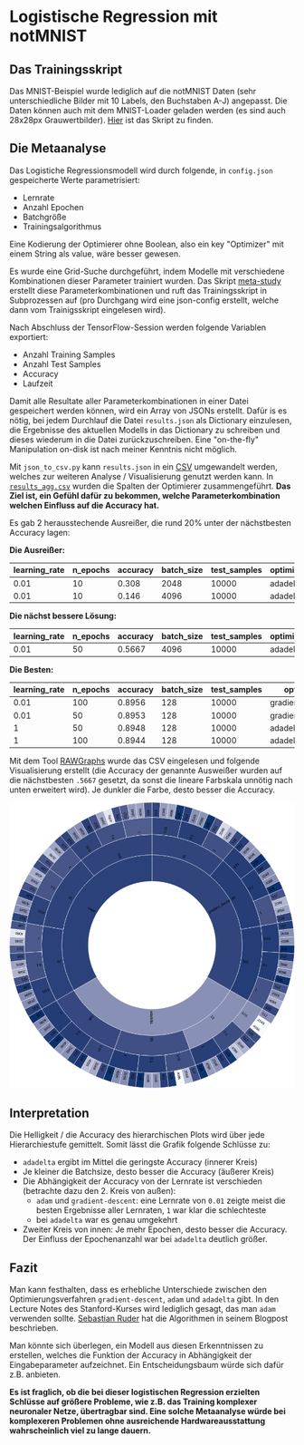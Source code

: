# Logistische Regression mit notMNIST

## Das Trainingsskript
Das MNIST-Beispiel wurde lediglich auf die notMNIST Daten (sehr unterschiedliche Bilder mit 10 Labels, den Buchstaben A-J) angepasst. Die Daten können auch mit dem MNIST-Loader geladen werden (es sind auch 28x28px Grauwertbilder). [Hier](./logistic_regression_not_mnist.py) ist das Skript zu finden.

## Die Metaanalyse

Das Logistiche Regressionsmodell wird durch folgende, in `config.json` gespeicherte Werte parametrisiert:

- Lernrate
- Anzahl Epochen
- Batchgröße
- Trainingsalgorithmus

Eine Kodierung der Optimierer ohne Boolean, also ein key "Optimizer" mit einem String als value, wäre besser gewesen.

Es wurde eine Grid-Suche durchgeführt, indem Modelle mit verschiedene Kombinationen dieser Parameter trainiert wurden. Das Skript [meta-study](./meta_study.py) erstellt diese Parameterkombinationen und ruft das Trainingsskript in Subprozessen auf (pro Durchgang wird eine json-config erstellt, welche dann vom Trainigsskript eingelesen wird). 

Nach Abschluss der TensorFlow-Session werden folgende Variablen exportiert:

- Anzahl Training Samples
- Anzahl Test Samples
- Accuracy
- Laufzeit

Damit alle Resultate aller Parameterkombinationen in einer Datei gespeichert werden können, wird ein Array von JSONs erstellt. Dafür is es nötig, bei jedem Durchlauf die Datei `results.json` als Dictionary einzulesen, die Ergebnisse des aktuellen Modells in das Dictionary zu schreiben und dieses wiederum in die Datei zurückzuschreiben. Eine "on-the-fly" Manipulation on-disk ist nach meiner Kenntnis nicht möglich.

Mit `json_to_csv.py` kann `results.json` in ein [CSV](./results.csv) umgewandelt werden, welches zur weiteren Analyse / Visualisierung genutzt werden kann. In [`results_agg.csv`](results_agg.csv) wurden die Spalten der Optimierer zusammengeführt. **Das Ziel ist, ein Gefühl dafür zu bekommen, welche Parameterkombination welchen Einfluss auf die Accuracy hat.**

Es gab 2 herausstechende Ausreißer, die rund 20% unter der nächstbesten Accuracy lagen: 

**Die Ausreißer:**

| learning_rate | n_epochs | accuracy | batch_size | test_samples | optimizer | train_samples | time         |
|---------------|----------|----------|------------|--------------|-----------|---------------|--------------|
| 0.01          | 10       | 0.308    | 2048       | 10000        | adadelta  | 55000         | 1.5731105804 |
| 0.01          | 10       | 0.146    | 4096       | 10000        | adadelta  | 55000         | 1.3878922462 |

**Die nächst bessere Lösung:**

| learning_rate | n_epochs | accuracy | batch_size | test_samples | optimizer | train_samples | time         |
|---------------|----------|----------|------------|--------------|-----------|---------------|--------------|
| 0.01          | 50       | 0.5667   | 4096       | 10000        | adadelta  | 55000         | 5.8967356682 |


**Die Besten:**

| learning_rate | n_epochs | accuracy | batch_size | test_samples | optimizer        | train_samples | time          |
|---------------|----------|----------|------------|--------------|------------------|---------------|---------------|
| 0.01          | 100      | 0.8956   | 128        | 10000        | gradient_descent | 55000         | 42.9409191608 |
| 0.01          | 50       | 0.8953   | 128        | 10000        | gradient_descent | 55000         | 22.1951329708 |
| 1             | 50       | 0.8948   | 128        | 10000        | adadelta         | 55000         | 24.1792676449 |
| 1             | 100      | 0.8944   | 128        | 10000        | adadelta         | 55000         | 44.8267977238 |

Mit dem Tool [RAWGraphs](http://app.rawgraphs.io/) wurde das CSV eingelesen und folgende Visualisierung erstellt (die Accuracy der genannte Ausweißer wurden auf die nächstbesten `.5667` gesetzt, da sonst die lineare Farbskala unnötig nach unten erweitert wird). Je dunkler die Farbe, desto besser die Accuracy.

![Resultate, Ausreisser wurden überschrieben](./results_without_2_outliers.png)

## Interpretation

Die Helligkeit / die Accuracy des hierarchischen Plots wird über jede Hierarchiestufe gemittelt. Somit lässt die Grafik folgende Schlüsse zu:

- `adadelta` ergibt im Mittel die geringste Accuracy (innerer Kreis)
- Je kleiner die Batchsize, desto besser die Accuracy (äußerer Kreis)
- Die Abhängigkeit der Accuracy von der Lernrate ist verschieden (betrachte dazu den 2. Kreis von außen):
    - `adam` und `gradient-descent`: eine Lernrate von `0.01` zeigte meist die besten Ergebnisse aller Lernraten, `1` war klar die schlechteste
    - bei `adadelta` war es genau umgekehrt
- Zweiter Kreis von innen: Je mehr Epochen, desto besser die Accuracy. Der Einfluss der Epochenanzahl war bei `adadelta` deutlich größer.

## Fazit

Man kann festhalten, dass es erhebliche Unterschiede zwischen den Optimierungsverfahren `gradient-descent`, `adam` und `adadelta` gibt. In den Lecture Notes des Stanford-Kurses wird lediglich gesagt, das man `adam` verwenden sollte. [Sebastian Ruder](http://sebastianruder.com/optimizing-gradient-descent/) hat die Algorithmen in seinem Blogpost beschrieben. 

Man könnte sich überlegen, ein Modell aus diesen Erkenntnissen zu erstellen, welches die Funktion der Accuracy in Abhängigkeit der Eingabeparameter aufzeichnet. Ein Entscheidungsbaum würde sich dafür z.B. anbieten.

**Es ist fraglich, ob die bei dieser logistischen Regression erzielten Schlüsse auf größere Probleme, wie z.B. das Training komplexer neuronaler Netze, übertragbar sind. Eine solche Metaanalyse würde bei komplexeren Problemen ohne ausreichende Hardwareausstattung wahrscheinlich viel zu lange dauern.**

